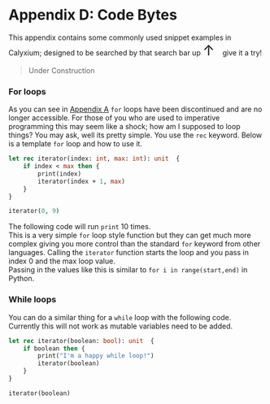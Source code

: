 # Appendix D: Code Bytes

This appendix contains some commonly used snippet examples in Calyxium; designed to be searched by that search bar up <span id="arrow" style="display: inline-block; transition: transform 0.2s ease; font-size: 2em; transform-origin: center;">↑</span> &nbsp;&nbsp;&nbsp;give it a try!

> Under Construction

### For loops

As you can see in [Appendix A](appendix-01-keywords.md#deprecated-keywords) `for` loops have been discontinued
and are no longer accessible. For those of you who are used to imperative programming this may seem like a shock;
how am I supposed to loop things? You may ask, well its pretty simple. You use the `rec` keyword. Below is a template `for` loop and how to use it.

```ocaml
let rec iterator(index: int, max: int): unit  {
    if index < max then {
        print(index)
        iterator(index + 1, max)
    }
}

iterator(0, 9)
```

The following code will run `print` 10 times.\
This is a very simple `for` loop style function but they can get much more 
complex giving you more control than the standard `for` keyword from other languages.
Calling the `iterator` function starts the loop and you pass in index 0 and the max loop value.\
Passing in the values like this is similar to `for i in range(start,end)` in Python.

### While loops

You can do a similar thing for a `while` loop with the following code.\
Currently this will not work as mutable variables need to be added.

```ocaml
let rec iterator(boolean: bool): unit  {
    if boolean then {
        print("I'm a happy while loop!")
        iterator(boolean)
    }
}

iterator(boolean)
```
<style>
  #highlight-target {
    transition: box-shadow 0.2s ease, filter 0.2s ease;
  }

  .highlighted {
    box-shadow: 0 0 10px 3px #00ffff;
    filter: brightness(1.5);
  }
</style>

<script>
  const arrow = document.getElementById('arrow');
  const target = document.getElementById('search-toggle');

  function updateArrowRotation() {
    if (!arrow || !target) return;

    const arrowRect = arrow.getBoundingClientRect();
    const targetRect = target.getBoundingClientRect();

    const arrowX = arrowRect.left + arrowRect.width / 2;
    const arrowY = arrowRect.top + arrowRect.height / 2;
    const targetX = targetRect.left + targetRect.width / 2;
    const targetY = targetRect.top + targetRect.height / 2;

    const angleRad = Math.atan2(targetY - arrowY, targetX - arrowX);
    const angleDeg = angleRad * (180 / Math.PI);

    arrow.style.transform = `rotate(${angleDeg + 90}deg)`;
  }

  arrow.addEventListener('mouseenter', () => target.classList.add('highlighted'));
  arrow.addEventListener('mouseleave', () => target.classList.remove('highlighted'));

  window.addEventListener('load', updateArrowRotation);
  window.addEventListener('resize', updateArrowRotation);
  document.addEventListener('scroll', updateArrowRotation);
</script>